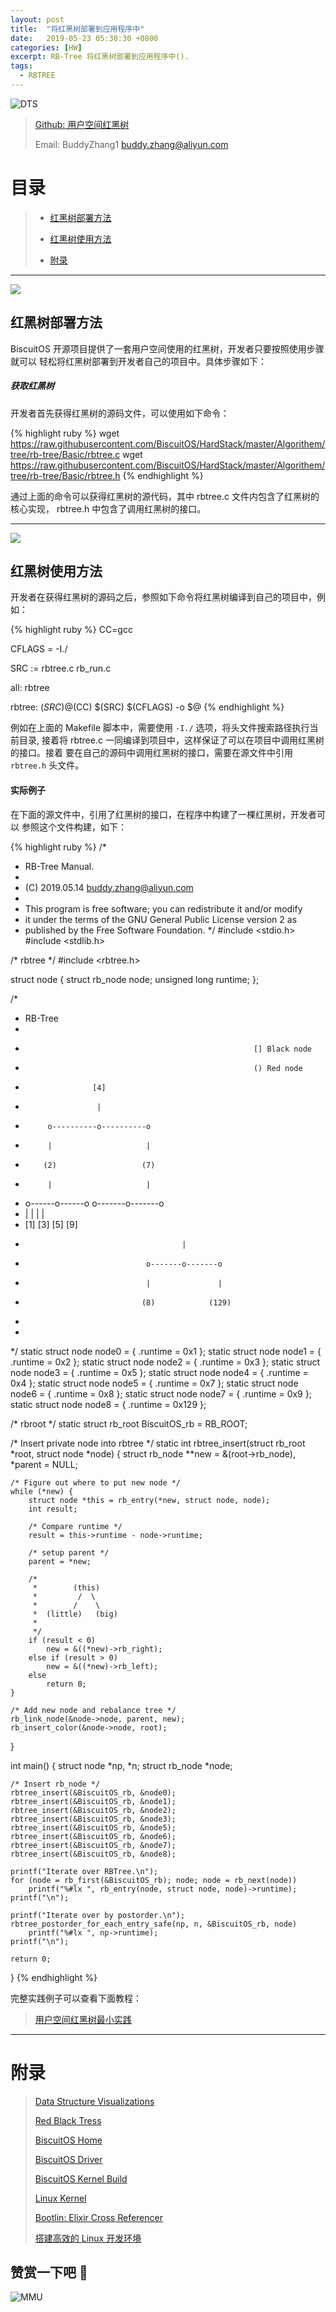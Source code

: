 ```yaml
---
layout: post
title:  "将红黑树部署到应用程序中"
date:   2019-05-23 05:30:30 +0800
categories: [HW]
excerpt: RB-Tree 将红黑树部署到应用程序中().
tags:
  - RBTREE
---
```


![DTS](/assets/PDB/BiscuitOS/kernel/IND00000H.jpg)

> [Github: 用户空间红黑树](https://github.com/BiscuitOS/HardStack/tree/master/Algorithem/tree/rb-tree/Basic)
>
> Email: BuddyZhang1 <buddy.zhang@aliyun.com>

# 目录

> - [红黑树部署方法](#红黑树部署方法)
>
> - [红黑树使用方法](#红黑树使用方法)
>
> - [附录](#附录)

-----------------------------------
<span id="红黑树部署方法"></span>

![](/assets/PDB/BiscuitOS/kernel/IND00000P.jpg)

## 红黑树部署方法

BiscuitOS 开源项目提供了一套用户空间使用的红黑树，开发者只要按照使用步骤就可以
轻松将红黑树部署到开发者自己的项目中。具体步骤如下：

##### 获取红黑树

开发者首先获得红黑树的源码文件，可以使用如下命令：

{% highlight ruby %}
wget https://raw.githubusercontent.com/BiscuitOS/HardStack/master/Algorithem/tree/rb-tree/Basic/rbtree.c
wget https://raw.githubusercontent.com/BiscuitOS/HardStack/master/Algorithem/tree/rb-tree/Basic/rbtree.h
{% endhighlight %}

通过上面的命令可以获得红黑树的源代码，其中 rbtree.c 文件内包含了红黑树的核心实现，
rbtree.h 中包含了调用红黑树的接口。

------------------------------
<span id="红黑树使用方法"></span>

![](/assets/PDB/BiscuitOS/kernel/IND00000K.jpg)

## 红黑树使用方法

开发者在获得红黑树的源码之后，参照如下命令将红黑树编译到自己的项目中，例如：

{% highlight ruby %}
CC=gcc

CFLAGS = -I./

SRC := rbtree.c rb_run.c

all: rbtree

rbtree: $(SRC)
	@$(CC) $(SRC) $(CFLAGS) -o $@
{% endhighlight %}

例如在上面的 Makefile 脚本中，需要使用 `-I./` 选项，将头文件搜索路径执行当前目录,
接着将 rbtree.c 一同编译到项目中，这样保证了可以在项目中调用红黑树的接口。接着
要在自己的源码中调用红黑树的接口，需要在源文件中引用 `rbtree.h` 头文件。

#### 实际例子

在下面的源文件中，引用了红黑树的接口，在程序中构建了一棵红黑树，开发者可以
参照这个文件构建，如下：

{% highlight ruby %}
/*
 * RB-Tree Manual.
 *
 * (C) 2019.05.14 <buddy.zhang@aliyun.com>
 *
 * This program is free software; you can redistribute it and/or modify
 * it under the terms of the GNU General Public License version 2 as
 * published by the Free Software Foundation.
 */
#include <stdio.h>
#include <stdlib.h>

/* rbtree */
#include <rbtree.h>

struct node {
	struct rb_node node;
	unsigned long runtime;
};

/*
 * RB-Tree
 *
 *                                                        [] Black node
 *                                                        () Red node
 *                    [4]
 *                     |
 *          o----------o----------o
 *          |                     |
 *         (2)                   (7)
 *          |                     |
 *   o------o------o      o-------o-------o
 *   |             |      |               |
 *  [1]           [3]    [5]             [9]
 *                                        |
 *                                o-------o-------o
 *                                |               |
 *                               (8)            (129)
 *
 *
 */
static struct node node0 = { .runtime = 0x1 };
static struct node node1 = { .runtime = 0x2 };
static struct node node2 = { .runtime = 0x3 };
static struct node node3 = { .runtime = 0x5 };
static struct node node4 = { .runtime = 0x4 };
static struct node node5 = { .runtime = 0x7 };
static struct node node6 = { .runtime = 0x8 };
static struct node node7 = { .runtime = 0x9 };
static struct node node8 = { .runtime = 0x129 };

/* rbroot */
static struct rb_root BiscuitOS_rb = RB_ROOT;

/* Insert private node into rbtree */
static int rbtree_insert(struct rb_root *root, struct node *node)
{
	struct rb_node **new = &(root->rb_node), *parent = NULL;

	/* Figure out where to put new node */
	while (*new) {
		struct node *this = rb_entry(*new, struct node, node);
		int result;

		/* Compare runtime */
		result = this->runtime - node->runtime;

		/* setup parent */
		parent = *new;

		/*
		 *        (this)
		 *         /  \
		 *        /    \
		 *  (little)   (big)
		 *
		 */
		if (result < 0)
			new = &((*new)->rb_right);
		else if (result > 0)
			new = &((*new)->rb_left);
		else
			return 0;
	}

	/* Add new node and rebalance tree */
	rb_link_node(&node->node, parent, new);
	rb_insert_color(&node->node, root);
}

int main()
{
	struct node *np, *n;
	struct rb_node *node;

	/* Insert rb_node */
	rbtree_insert(&BiscuitOS_rb, &node0);
	rbtree_insert(&BiscuitOS_rb, &node1);
	rbtree_insert(&BiscuitOS_rb, &node2);
	rbtree_insert(&BiscuitOS_rb, &node3);
	rbtree_insert(&BiscuitOS_rb, &node5);
	rbtree_insert(&BiscuitOS_rb, &node6);
	rbtree_insert(&BiscuitOS_rb, &node7);
	rbtree_insert(&BiscuitOS_rb, &node8);

	printf("Iterate over RBTree.\n");
	for (node = rb_first(&BiscuitOS_rb); node; node = rb_next(node))
		printf("%#lx ", rb_entry(node, struct node, node)->runtime);
	printf("\n");

	printf("Iterate over by postorder.\n");
	rbtree_postorder_for_each_entry_safe(np, n, &BiscuitOS_rb, node)
		printf("%#lx ", np->runtime);
	printf("\n");

	return 0;
}
{% endhighlight %}

完整实践例子可以查看下面教程：

> [用户空间红黑树最小实践](https://biscuitos.github.io/blog/Tree_RBTree/#%E7%BA%A2%E9%BB%91%E6%A0%91%E5%9C%A8%E5%BA%94%E7%94%A8%E7%A8%8B%E5%BA%8F%E4%B8%AD%E6%9C%80%E5%B0%8F%E5%AE%9E%E8%B7%B5)

-----------------------------------------------

# <span id="附录">附录</span>

> [Data Structure Visualizations](https://www.cs.usfca.edu/~galles/visualization/Algorithms.html)
>
> [Red Black Tress](https://biscuitos.github.io/blog/Tree_RBTree/)
>
> [BiscuitOS Home](https://biscuitos.github.io/)
>
> [BiscuitOS Driver](https://biscuitos.github.io/blog/BiscuitOS_Catalogue/)
>
> [BiscuitOS Kernel Build](https://biscuitos.github.io/blog/Kernel_Build/)
>
> [Linux Kernel](https://www.kernel.org/)
>
> [Bootlin: Elixir Cross Referencer](https://elixir.bootlin.com/linux/latest/source)
>
> [搭建高效的 Linux 开发环境](https://biscuitos.github.io/blog/Linux-debug-tools/)

## 赞赏一下吧 🙂

![MMU](/assets/PDB/BiscuitOS/kernel/HAB000036.jpg)
